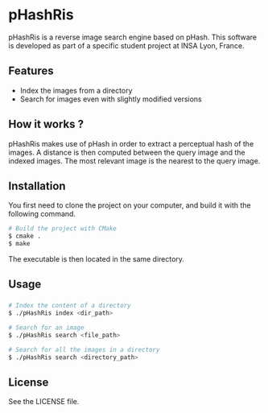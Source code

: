 pHashRis
=======
pHashRis is a reverse image search engine based on pHash. This software is developed as part of a specific student project at INSA Lyon, France.  

Features
--------

- Index the images from a directory
- Search for images even with slightly modified versions

How it works ?
--------------
pHashRis makes use of pHash in order to extract a perceptual hash of the images. A distance is then computed between the query image and the indexed images. The most relevant image is the nearest to the query image.

Installation
----------------

You first need to clone the project on your computer, and build it with the following command.

```bash
# Build the project with CMake
$ cmake .
$ make
```
The executable is then located in the same directory.

Usage
-----

### 
```bash
# Index the content of a directory
$ ./pHashRis index <dir_path>

# Search for an image
$ ./pHashRis search <file_path>

# Search for all the images in a directory
$ ./pHashRis search <directory_path>
```

License
-------
See the LICENSE file.